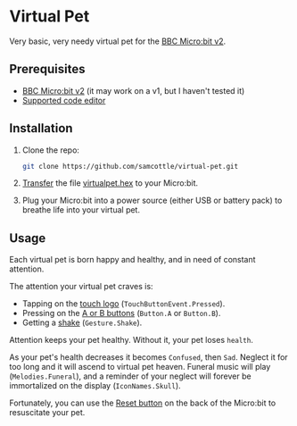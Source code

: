# Virtual Pet

Very basic, very needy virtual pet for the [BBC Micro:bit v2](https://microbit.org/new-microbit/).

## Prerequisites

- [BBC Micro:bit v2](https://microbit.org/buy/) (it may work on a v1, but I haven't tested it)
- [Supported code editor](https://microbit.org/code/)

## Installation

1. Clone the repo:

   ```sh
   git clone https://github.com/samcottle/virtual-pet.git
   ```

2. [Transfer](https://microbit.org/get-started/first-steps/set-up/#transfer-from-a-computer) the file [virtualpet.hex](/virtualpet.hex) to your Micro:bit.

3. Plug your Micro:bit into a power source (either USB or battery pack) to breathe life into your virtual pet.

## Usage

Each virtual pet is born happy and healthy, and in need of constant attention.

The attention your virtual pet craves is:

- Tapping on the [touch logo](https://www.microbit.org/get-started/user-guide/features-in-depth/#touch-logo) (`TouchButtonEvent.Pressed`).
- Pressing on the [A or B buttons](https://www.microbit.org/get-started/user-guide/features-in-depth/#buttons) (`Button.A` or `Button.B`).
- Getting a [shake](https://www.microbit.org/get-started/user-guide/features-in-depth/#accelerometer) (`Gesture.Shake`).

Attention keeps your pet healthy. Without it, your pet loses `health`.

As your pet's health decreases it becomes `Confused`, then `Sad`. Neglect it for too long and it will ascend to virtual pet heaven. Funeral music will play (`Melodies.Funeral`), and a reminder of your neglect will forever be immortalized on the display (`IconNames.Skull`).

Fortunately, you can use the [Reset button](https://www.microbit.org/get-started/user-guide/features-in-depth/#buttons) on the back of the Micro:bit to resuscitate your pet.
